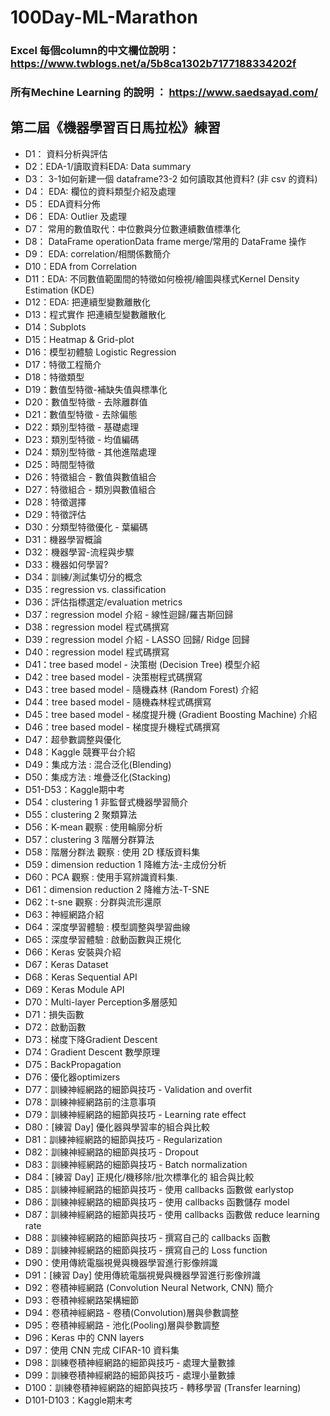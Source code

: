 # 100Day-ML-Marathon

### Excel 每個column的中文欄位說明：https://www.twblogs.net/a/5b8ca1302b7177188334202f

### 所有Mechine Learning 的說明 ： https://www.saedsayad.com/

## 第二屆《機器學習百日馬拉松》練習
* D1： 資料分析與評估
* D2：EDA-1/讀取資料EDA: Data summary
* D3： 3-1如何新建一個 dataframe?3-2 如何讀取其他資料? (非 csv 的資料)
* D4： EDA: 欄位的資料類型介紹及處理
* D5： EDA資料分佈
* D6： EDA: Outlier 及處理
* D7： 常用的數值取代：中位數與分位數連續數值標準化
* D8： DataFrame operationData frame merge/常用的 DataFrame 操作
* D9： EDA: correlation/相關係數簡介
* D10：EDA from Correlation
* D11：EDA: 不同數值範圍間的特徵如何檢視/繪圖與樣式Kernel Density Estimation (KDE)
* D12：EDA: 把連續型變數離散化
* D13：程式實作 把連續型變數離散化
* D14：Subplots
* D15：Heatmap & Grid-plot
* D16：模型初體驗 Logistic Regression
* D17：特徵工程簡介
* D18：特徵類型
* D19：數值型特徵-補缺失值與標準化
* D20：數值型特徵 - 去除離群值
* D21：數值型特徵 - 去除偏態
* D22：類別型特徵 - 基礎處理
* D23：類別型特徵 - 均值編碼
* D24：類別型特徵 - 其他進階處理
* D25：時間型特徵
* D26：特徵組合 - 數值與數值組合
* D27：特徵組合 - 類別與數值組合
* D28：特徵選擇
* D29：特徵評估
* D30：分類型特徵優化 - 葉編碼
* D31：機器學習概論
* D32：機器學習-流程與步驟
* D33：機器如何學習?
* D34：訓練/測試集切分的概念
* D35：regression vs. classification
* D36：評估指標選定/evaluation metrics
* D37：regression model 介紹 - 線性迴歸/羅吉斯回歸
* D38：regression model 程式碼撰寫
* D39：regression model 介紹 - LASSO 回歸/ Ridge 回歸
* D40：regression model 程式碼撰寫
* D41：tree based model - 決策樹 (Decision Tree) 模型介紹
* D42：tree based model - 決策樹程式碼撰寫
* D43：tree based model - 隨機森林 (Random Forest) 介紹
* D44：tree based model - 隨機森林程式碼撰寫
* D45：tree based model - 梯度提升機 (Gradient Boosting Machine) 介紹
* D46：tree based model - 梯度提升機程式碼撰寫
* D47：超參數調整與優化
* D48：Kaggle 競賽平台介紹
* D49：集成方法 : 混合泛化(Blending)
* D50：集成方法 : 堆疊泛化(Stacking)
* D51-D53：Kaggle期中考
* D54：clustering 1 非監督式機器學習簡介
* D55：clustering 2 聚類算法
* D56：K-mean 觀察 : 使用輪廓分析
* D57：clustering 3 階層分群算法
* D58：階層分群法 觀察 : 使用 2D 樣版資料集
* D59：dimension reduction 1 降維方法-主成份分析
* D60：PCA 觀察 : 使用手寫辨識資料集.
* D61：dimension reduction 2 降維方法-T-SNE
* D62：t-sne 觀察 : 分群與流形還原
* D63：神經網路介紹
* D64：深度學習體驗 : 模型調整與學習曲線
* D65：深度學習體驗 : 啟動函數與正規化
* D66：Keras 安裝與介紹
* D67：Keras Dataset
* D68：Keras Sequential API
* D69：Keras Module API
* D70：Multi-layer Perception多層感知
* D71：損失函數
* D72：啟動函數
* D73：梯度下降Gradient Descent
* D74：Gradient Descent 數學原理
* D75：BackPropagation
* D76：優化器optimizers
* D77：訓練神經網路的細節與技巧 - Validation and overfit
* D78：訓練神經網路前的注意事項
* D79：訓練神經網路的細節與技巧 - Learning rate effect
* D80：[練習 Day] 優化器與學習率的組合與比較
* D81：訓練神經網路的細節與技巧 - Regularization
* D82：訓練神經網路的細節與技巧 - Dropout
* D83：訓練神經網路的細節與技巧 - Batch normalization
* D84：[練習 Day] 正規化/機移除/批次標準化的 組合與比較
* D85：訓練神經網路的細節與技巧 - 使用 callbacks 函數做 earlystop
* D86：訓練神經網路的細節與技巧 - 使用 callbacks 函數儲存 model
* D87：訓練神經網路的細節與技巧 - 使用 callbacks 函數做 reduce learning rate
* D88：訓練神經網路的細節與技巧 - 撰寫自己的 callbacks 函數
* D89：訓練神經網路的細節與技巧 - 撰寫自己的 Loss function
* D90：使用傳統電腦視覺與機器學習進行影像辨識
* D91：[練習 Day] 使用傳統電腦視覺與機器學習進行影像辨識
* D92：卷積神經網路 (Convolution Neural Network, CNN) 簡介
* D93：卷積神經網路架構細節
* D94：卷積神經網路 - 卷積(Convolution)層與參數調整
* D95：卷積神經網路 - 池化(Pooling)層與參數調整
* D96：Keras 中的 CNN layers
* D97：使用 CNN 完成 CIFAR-10 資料集
* D98：訓練卷積神經網路的細節與技巧 - 處理大量數據
* D99：訓練卷積神經網路的細節與技巧 - 處理小量數據
* D100：訓練卷積神經網路的細節與技巧 - 轉移學習 (Transfer learning)
* D101-D103：Kaggle期末考
